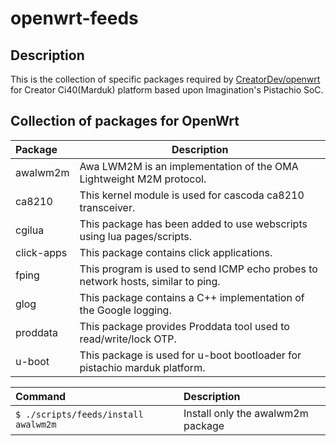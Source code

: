 # openwrt-feeds

## Description

  This is the collection of specific packages required by [CreatorDev/openwrt](https://github.com/CreatorDev/openwrt) for Creator Ci40(Marduk) platform
  based upon Imagination's Pistachio SoC.

## Collection of packages for OpenWrt

Package           | Description
:---------------- | -----------------------------
awalwm2m          | Awa LWM2M is an implementation of the OMA Lightweight M2M protocol.
ca8210            | This kernel module is used for cascoda ca8210 transceiver.
cgilua            | This package has been added to use webscripts using lua pages/scripts.
click-apps        | This package contains click applications.
fping             | This program is used to send ICMP echo probes to network hosts, similar to ping.
glog              | This package contains a C++ implementation of the Google logging.
proddata          | This package provides Proddata tool used to read/write/lock OTP.
u-boot            | This package is used for u-boot bootloader for pistachio marduk platform.

Command                                         | Description
:---------------------------------------------- | :---------------------------------------
```$ ./scripts/feeds/install awalwm2m```        | Install only the awalwm2m package
